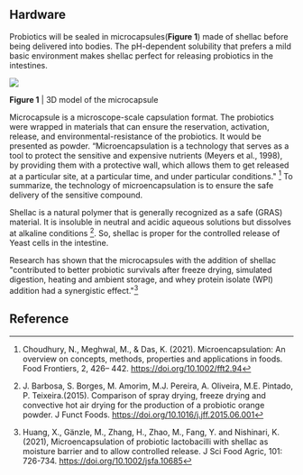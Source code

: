 ## Hardware

Probiotics will be sealed in microcapsules(**Figure 1**) made of shellac
before being delivered into bodies. The pH-dependent solubility that prefers
a mild basic environment makes shellac perfect for releasing probiotics in the intestines.

<img src="https://static.igem.wiki/teams/4161/wiki/hardware.png" />

**Figure 1** | 3D model of the microcapsule

Microcapsule is a microscope-scale capsulation format.
The probiotics were wrapped in materials that can ensure the reservation,
activation, release, and environmental-resistance of the probiotics.
It would be presented as powder.
“Microencapsulation is a technology that serves as a tool to protect the
sensitive and expensive nutrients (Meyers et al., 1998), by providing them with
a protective wall,
which allows them to get released at a particular site, at a particular time,
and under particular conditions." [^Microencapsulation] 
To summarize, the technology of
microencapsulation is to ensure the safe delivery of the sensitive compound.

Shellac is a natural polymer that is generally recognized as a safe (GRAS) material.
It is insoluble in neutral and acidic aqueous solutions but dissolves at alkaline conditions
[^pH_shellac].
So, shellac is proper for the controlled release of Yeast cells in the intestine.

Research has shown that the microcapsules with the addition of shellac
"contributed to better probiotic survivals after freeze drying, simulated digestion, heating and ambient storage,
and whey protein isolate (WPI) addition had a synergistic effect."[^Shellac]


## Reference

[^Microencapsulation]:Choudhury, N., Meghwal, M., & Das, K. (2021). Microencapsulation: An overview on concepts, methods, properties and applications in foods. Food Frontiers, 2, 426– 442. <https://doi.org/10.1002/fft2.94>

[^Shellac]: Huang, X., Gänzle, M., Zhang, H., Zhao, M., Fang, Y. and Nishinari, K. (2021), Microencapsulation of probiotic lactobacilli with shellac as moisture barrier and to allow controlled release. J Sci Food Agric, 101: 726-734. <https://doi.org/10.1002/jsfa.10685>

[^pH_shellac]:J. Barbosa, S. Borges, M. Amorim, M.J. Pereira, A. Oliveira, M.E. Pintado, P. Teixeira.(2015). Comparison of spray drying, freeze drying and convective hot air drying for the production of a probiotic orange powder. J Funct Foods. <https://doi.org/10.1016/j.jff.2015.06.001>

